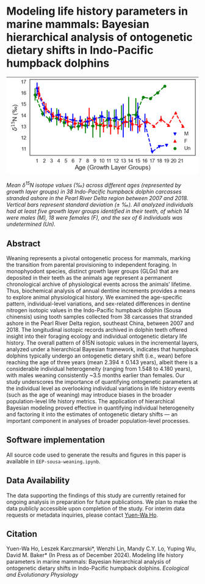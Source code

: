 # Modeling life history parameters in marine mammals: Bayesian hierarchical analysis of ontogenetic dietary shifts in Indo-Pacific humpback dolphins

[<img src="Figure/Figure.png" width="600"/>](Figure.png)

_Mean δ<sup>15</sup>N isotope values (‰) across different ages (represented by growth layer groups) in 38 Indo-Pacific humpback dolphin carcasses stranded ashore in the Pearl River Delta region between 2007 and 2018. Vertical bars represent standard deviation (± ‰). All analyzed individuals had at least five growth layer groups identified in their teeth, of which 14 were males (M), 18 were females (F), and the sex of 6 individuals was undetermined (Un)._

## Abstract

Weaning represents a pivotal ontogenetic process for mammals, marking the transition from parental provisioning to independent foraging. In monophyodont species, distinct growth layer groups (GLGs) that are deposited in their teeth as the animals age represent a permanent chronological archive of physiological events across the animals’ lifetime. Thus, biochemical analysis of annual dentine increments provides a means to explore animal physiological history. We examined the age-specific pattern, individual-level variations, and sex-related differences in dentine nitrogen isotopic values in the Indo-Pacific humpback dolphin (Sousa chinensis) using tooth samples collected from 38 carcasses that stranded ashore in the Pearl River Delta region, southeast China, between 2007 and 2018. The longitudinal isotopic records archived in dolphin teeth offered insight into their foraging ecology and individual ontogenetic dietary life history. The overall pattern of δ15N isotopic values in the incremental layers, analyzed under a hierarchical Bayesian framework, indicates that humpback dolphins typically undergo an ontogenetic dietary shift (i.e., wean) before reaching the age of three years (mean 2.394 ± 0.143 years), albeit there is a considerable individual heterogeneity (ranging from 1.548 to 4.180 years), with males weaning consistently ~3.5 months earlier than females. Our study underscores the importance of quantifying ontogenetic parameters at the individual level as overlooking individual variations in life history events (such as the age of weaning) may introduce biases in the broader population-level life history metrics. The application of hierarchical Bayesian modeling proved effective in quantifying individual heterogeneity and factoring it into the estimates of ontogenetic dietary shifts — an important component in analyses of broader population-level processes.

## Software implementation

All source code used to generate the results and figures in this paper is available in `EEP-sousa-weaning.ipynb`.

## Data Availability

The data supporting the findings of this study are currently retained for ongoing analysis in preparation for future publications. We plan to make the data publicly accessible upon completion of the study. For interim data requests or metadata inquiries, please contact [Yuen-Wa Ho](mailto;hoyuenwa@cetacea-institute.org).

## Citation

Yuen-Wa Ho, Leszek Karczmarski*, Wenzhi Lin, Mandy C.Y. Lo, Yuping Wu, David M. Baker* (In Press as of December 2024). Modeling life history parameters in marine mammals: Bayesian hierarchical analysis of ontogenetic dietary shifts in Indo-Pacific humpback dolphins. _Ecological and Evolutionary Physiology_
